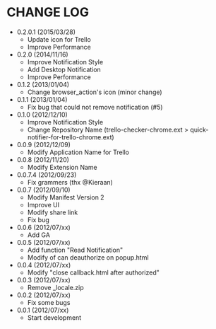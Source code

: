 CHANGE LOG
==========

- 0.2.0.1 (2015/03/28)
  - Update icon for Trello
  - Improve Performance
- 0.2.0 (2014/11/16)
  - Improve Notification Style
  - Add Desktop Notification
  - Improve Performance
- 0.1.2 (2013/01/04)
  - Change browser\_action's icon (minor change)
- 0.1.1 (2013/01/04)
  - Fix bug that could not remove notification (#5)
- 0.1.0 (2012/12/10)
  - Improve Notification Style
  - Change Repository Name (trello-checker-chrome.ext >
    quick-notifier-for-trello-chrome.ext)
- 0.0.9 (2012/12/09)
  - Modify Application Name for Trello
- 0.0.8 (2012/11/20)
  - Modify Extension Name
- 0.0.7.4 (2012/09/23)
  - Fix grammers (thx @Kieraan)
- 0.0.7 (2012/09/10)
  - Modify Manifest Version 2
  - Improve UI
  - Modify share link
  - Fix bug
- 0.0.6 (2012/07/xx)
  - Add GA
- 0.0.5 (2012/07/xx)
  - Add function "Read Notification"
  - Modify of can deauthorize on popup.html
- 0.0.4 (2012/07/xx)
  - Modify "close callback.html after authorized"
- 0.0.3 (2012/07/xx)
  - Remove \_locale.zip
- 0.0.2 (2012/07/xx)
  - Fix some bugs
- 0.0.1 (2012/07/xx)
  - Start development

